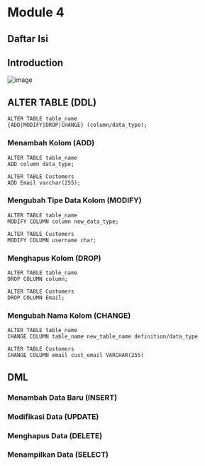 # Module 4
## Daftar Isi

## Introduction
![image](https://github.com/user-attachments/assets/10eb221c-3239-46e3-b52b-fef60aa8d7a4)


## ALTER TABLE (DDL)
```
ALTER TABLE table_name
{ADD|MODIFY|DROP|CHANGE} (column/data_type);
```
### Menambah Kolom (ADD)
```
ALTER TABLE table_name
ADD column data_type;
```

```
ALTER TABLE Customers
ADD Email varchar(255);
```

### Mengubah Tipe Data Kolom (MODIFY)
```
ALTER TABLE table_name
MODIFY COLUMN column new_data_type;
```
```
ALTER TABLE Customers
MODIFY COLUMN username char;
```
### Menghapus Kolom (DROP)
```
ALTER TABLE table_name
DROP COLUMN column;
```
```
ALTER TABLE Customers
DROP COLUMN Email;
```
### Mengubah Nama Kolom (CHANGE)
```
ALTER TABLE table_name
CHANGE COLUMN table_name new_table_name definition/data_type
```

```
ALTER TABLE Customers
CHANGE COLUMN email cust_email VARCHAR(255)
```

## DML
### Menambah Data Baru (INSERT)
### Modifikasi Data (UPDATE)
### Menghapus Data (DELETE)
### Menampilkan Data (SELECT)
